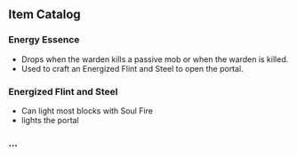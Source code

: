 ## Item Catalog

### Energy Essence
- Drops when the warden kills a passive mob or when the warden is killed.
- Used to craft an Energized Flint and Steel to open the portal.
### Energized Flint and Steel
- Can light most blocks with Soul Fire
- lights the portal
### ...
